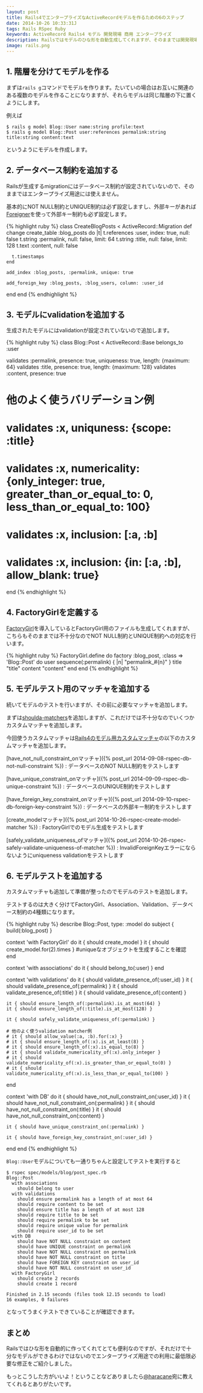 ```yaml
---
layout: post
title: Rails4でエンタープライズなActiveRecordモデルを作るための6のステップ
date: 2014-10-26 10:33:31J
tags: Rails RSpec Ruby
keywords: ActiveRecord Rails4 モデル 開発現場 商用 エンタープライズ
description: Railsではモデルのひな形を自動生成してくれますが、そのままでは開発現場では使えません。この記事ではRails4のActiveRecordをエンタープライズ用途に使えるようにするために実行している6のステップを紹介します。
image: rails.png
---
```


## 1. 階層を分けてモデルを作る

まずは`rails g`コマンドでモデルを作ります。たいていの場合はお互いに関連のある複数のモデルを作ることになりますが、それらモデルは同じ階層の下に置くようにします。

例えば

    $ rails g model Blog::User name:string profile:text
    $ rails g model Blog::Post user:references permalink:string title:string content:text

というようにモデルを作成します。

## 2. データベース制約を追加する

Railsが生成するmigrationにはデータベース制約が設定されていないので、そのままではエンタープライズ用途には使えません。

基本的にNOT NULL制約とUNIQUE制約は必ず設定しますし、外部キーがあれば[Foreigner](https://github.com/matthuhiggins/foreigner)を使って外部キー制約も必ず設定します。

{% highlight ruby %}
class CreateBlogPosts < ActiveRecord::Migration
  def change
    create_table :blog_posts do |t|
      t.references :user, index: true, null: false
      t.string :permalink, null: false, limit: 64
      t.string :title, null: false, limit: 128
      t.text :content, null: false

      t.timestamps
    end

    add_index :blog_posts, :permalink, unique: true

    add_foreign_key :blog_posts, :blog_users, column: :user_id
  end
end
{% endhighlight %}

## 3. モデルにvalidationを追加する

生成されたモデルにはvalidationが設定されていないので追加します。

{% highlight ruby %}
class Blog::Post < ActiveRecord::Base
  belongs_to :user

  validates :permalink, presence: true, uniqueness: true, length: {maximum: 64}
  validates :title, presence: true, length: {maximum: 128}
  validates :content, presence: true

  # 他のよく使うバリデーション例
  # validates :x, uniquness: {scope: :title}
  # validates :x, numericality: {only_integer: true, greater_than_or_equal_to: 0, less_than_or_equal_to: 100}
  # validates :x, inclusion: [:a, :b]
  # validates :x, inclusion: {in: [:a, :b], allow_blank: true}
end
{% endhighlight %}

## 4. FactoryGirlを定義する

[FactoryGirl](https://github.com/thoughtbot/factory_girl)を導入しているとFactoryGirl用のファイルも生成してくれますが、こちらもそのままでは不十分なのでNOT NULL制約とUNIQUE制約への対応を行います。

{% highlight ruby %}
FactoryGirl.define do
  factory :blog_post, :class => 'Blog::Post' do
    user
    sequence(:permalink) { |n| "permalink_#{n}" }
    title "title"
    content "content"
  end
end
{% endhighlight %}

## 5. モデルテスト用のマッチャを追加する

続いてモデルのテストを行いますが、その前に必要なマッチャを追加します。

まずは[shoulda-matchers](https://github.com/thoughtbot/shoulda-matchers)を追加しますが、これだけでは不十分なのでいくつかカスタムマッチャを追加します。

今回使うカスタムマッチャは[Rails4のモデル用カスタムマッチャ](/categories/model-spec-custom-matchers)の以下のカスタムマッチャを追加します。

[have_not_null_constraint_onマッチャ]({% post_url 2014-09-08-rspec-db-not-null-constraint %})
: データベースのNOT NULL制約をテストします

[have_unique_constraint_onマッチャ]({% post_url 2014-09-09-rspec-db-unique-constraint %})
: データベースのUNIQUE制約をテストします

[have_foreign_key_constraint_onマッチャ]({% post_url 2014-09-10-rspec-db-foreign-key-constraint %})
: データベースの外部キー制約をテストします

[create_modelマッチャ]({% post_url 2014-10-26-rspec-create-model-matcher %})
: FactoryGirlでのモデル生成をテストします

[safely_validate_uniqueness_ofマッチャ]({% post_url 2014-10-26-rspec-safely-validate-uniqueness-of-matcher %})
: InvalidForeignKeyエラーにならないようにuniqueness validationをテストします

## 6. モデルテストを追加する

カスタムマッチャも追加して準備が整ったのでモデルのテストを追加します。

テストするのは大きく分けてFactoryGirl、Association、Validation、データベース制約の4種類になります。

{% highlight ruby %}
describe Blog::Post, type: :model do
  subject { build(:blog_post) }

  context 'with FactoryGirl' do
    it { should create_model }
    it { should create_model.for(2).times } #uniqueなオブジェクトを生成することを確認
  end

  context 'with associations' do
    it { should belong_to(:user) }
  end

  context 'with validations' do
    it { should validate_presence_of(:user_id) }
    it { should validate_presence_of(:permalink) }
    it { should validate_presence_of(:title) }
    it { should validate_presence_of(:content) }

    it { should ensure_length_of(:permalink).is_at_most(64) }
    it { should ensure_length_of(:title).is_at_most(128) }

    it { should safely_validate_uniqueness_of(:permalink) }

    # 他のよく使うvalidation matcher例
    # it { should allow_value(:a, :b).for(:x) }
    # it { should ensure_length_of(:x).is_at_least(8) }
    # it { should ensure_length_of(:x).is_equal_to(8) }
    # it { should validate_numericality_of(:x).only_integer }
    # it { should validate_numericality_of(:x).is_greater_than_or_equal_to(0) }
    # it { should validate_numericality_of(:x).is_less_than_or_equal_to(100) }
  end

  context 'with DB' do
    it { should have_not_null_constraint_on(:user_id) }
    it { should have_not_null_constraint_on(:permalink) }
    it { should have_not_null_constraint_on(:title) }
    it { should have_not_null_constraint_on(:content) }

    it { should have_unique_constraint_on(:permalink) }

    it { should have_foreign_key_constraint_on(:user_id) }
  end
end
{% endhighlight %}

`Blog::User`モデルについても一通りちゃんと設定してテストを実行すると

    $ rspec spec/models/blog/post_spec.rb
    Blog::Post
      with associations
        should belong to user
      with validations
        should ensure permalink has a length of at most 64
        should require content to be set
        should ensure title has a length of at most 128
        should require title to be set
        should require permalink to be set
        should require unique value for permalink
        should require user_id to be set
      with DB
        should have NOT NULL constraint on content
        should have UNIQUE constraint on permalink
        should have NOT NULL constraint on permalink
        should have NOT NULL constraint on title
        should have FOREIGN KEY constraint on user_id
        should have NOT NULL constraint on user_id
      with FactoryGirl
        should create 2 records
        should create 1 record

    Finished in 2.15 seconds (files took 12.15 seconds to load)
    16 examples, 0 failures

となってうまくテストできていることが確認できます。

## まとめ

Railsではひな形を自動的に作ってくれてとても便利なのですが、それだけで十分なモデルができるわけではないのでエンタープライズ用途での利用に最低限必要な修正をご紹介しました。

もっとこうした方がいいよ！ということなどありましたら[@haracane](http://twitter.com/haracane)宛に教えてくれるとありがたいです。
